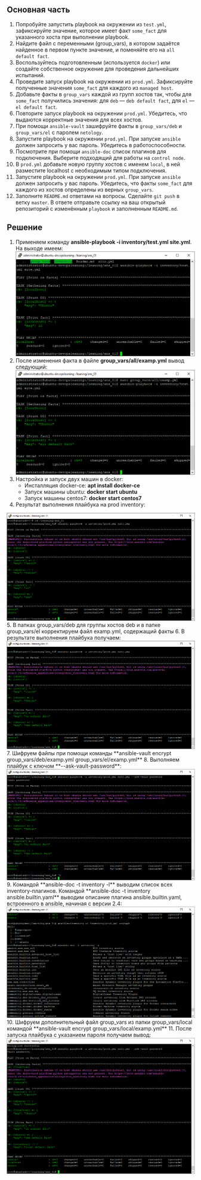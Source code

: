 ## Основная часть

1. Попробуйте запустить playbook на окружении из `test.yml`, зафиксируйте значение, которое имеет факт `some_fact` для указанного хоста при выполнении playbook.
2. Найдите файл с переменными (group_vars), в котором задаётся найденное в первом пункте значение, и поменяйте его на `all default fact`.
3. Воспользуйтесь подготовленным (используется `docker`) или создайте собственное окружение для проведения дальнейших испытаний.
4. Проведите запуск playbook на окружении из `prod.yml`. Зафиксируйте полученные значения `some_fact` для каждого из `managed host`.
5. Добавьте факты в `group_vars` каждой из групп хостов так, чтобы для `some_fact` получились значения: для `deb` — `deb default fact`, для `el` — `el default fact`.
6.  Повторите запуск playbook на окружении `prod.yml`. Убедитесь, что выдаются корректные значения для всех хостов.
7. При помощи `ansible-vault` зашифруйте факты в `group_vars/deb` и `group_vars/el` с паролем `netology`.
8. Запустите playbook на окружении `prod.yml`. При запуске `ansible` должен запросить у вас пароль. Убедитесь в работоспособности.
9. Посмотрите при помощи `ansible-doc` список плагинов для подключения. Выберите подходящий для работы на `control node`.
10. В `prod.yml` добавьте новую группу хостов с именем  `local`, в ней разместите localhost с необходимым типом подключения.
11. Запустите playbook на окружении `prod.yml`. При запуске `ansible` должен запросить у вас пароль. Убедитесь, что факты `some_fact` для каждого из хостов определены из верных `group_vars`.
12. Заполните `README.md` ответами на вопросы. Сделайте `git push` в ветку `master`. В ответе отправьте ссылку на ваш открытый репозиторий с изменённым `playbook` и заполненным `README.md`.

## Решение

1. Применяем команду **ansible-playbook -i inventory/test.yml site.yml**. На выходе имеем:
   <img src='images/01.png'/>
2. После изменения факта в файле **group_vars/all/examp.yml** вывод следующий:
   <img src='images/02.png'/>
3. Настройка и запуск двух машин в docker:
   - Инсталляция docker-ce: **apt install docker-ce** 
   - Запуск  машины ubuntu: **docker start ubuntu**
   - Запуск  машины centos7: **docker start centos7**
4.   Результат выполнения плайбука на prod inventory:
   <img src='images/04.png'/>
5. В папках group_vars/deb для группы хостов deb и в папке group_vars/el корректируем файл examp.yml, содержащий факты
6. В результате выполнения плайбука получаем:
   <img src='images/06.png'/>
7. Шифруем файлы при помощи команды **ansible-vault encrypt group_vars/deb/examp.yml group_vars/el/examp.yml**
8. Выполняем плайбук с ключом **--ask-vault-password**:
   <img src='images/08.png'/>
9. Командой **ansible-doc -t inventory -l** выводим список всех inventory-плагинов. Командой **ansible-doc -t inventory ansible.builtin.yaml** выводим описание плагина ansible.builtin.yaml, встроенного в ansible, начиная с версии 2.4:
    <img src='images/09.png'/>
10. Шифруем дополнительный файл group_vars из папки group_vars/local командой **ansible-vault encrypt group_vars/local/examp.yml**
11. После запуска плайбука с указанием пароля получаем вывод:
    <img src='images/10.png'/>